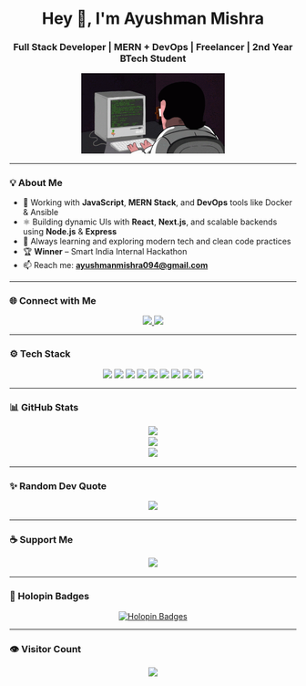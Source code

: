 <h1 align="center">Hey 👋, I'm Ayushman Mishra</h1>
<h3 align="center">Full Stack Developer | MERN + DevOps | Freelancer | 2nd Year BTech Student</h3>

<p align="center">
  <img src="https://github.com/Ayushman88/Ayushman88/blob/main/1_um19N_oeTKlmrHMov0O5bA.gif" alt="Ayushman Mishra" width="50%" />
</p>

---

### 💡 About Me
- 🚀 Working with **JavaScript**, **MERN Stack**, and **DevOps** tools like Docker & Ansible  
- ⚛️ Building dynamic UIs with **React**, **Next.js**, and scalable backends using **Node.js** & **Express**  
- 🧠 Always learning and exploring modern tech and clean code practices  
- 🏆 **Winner** – Smart India Internal Hackathon  
- 📫 Reach me: **ayushmanmishra094@gmail.com**

---

### 🌐 Connect with Me
<p align="center">
  <a href="https://linkedin.com/in/ayushman-mishra">
    <img src="https://img.shields.io/badge/LinkedIn-%230077B5.svg?style=for-the-badge&logo=linkedin&logoColor=white" />
  </a>
  <a href="https://instagram.com/____ayushman___">
    <img src="https://img.shields.io/badge/Instagram-%23E4405F.svg?style=for-the-badge&logo=instagram&logoColor=white" />
  </a>
</p>

---

### ⚙️ Tech Stack
<p align="center">
  <img src="https://img.shields.io/badge/JavaScript-%23323330.svg?style=flat&logo=javascript&logoColor=%23F7DF1E" />
  <img src="https://img.shields.io/badge/React-%2320232a.svg?style=flat&logo=react&logoColor=%2361DAFB" />
  <img src="https://img.shields.io/badge/Next.js-black?style=flat&logo=next.js&logoColor=white" />
  <img src="https://img.shields.io/badge/Node.js-339933?style=flat&logo=nodedotjs&logoColor=white" />
  <img src="https://img.shields.io/badge/Express.js-%23404d59.svg?style=flat&logo=express&logoColor=white" />
  <img src="https://img.shields.io/badge/MongoDB-%2347A248.svg?style=flat&logo=mongodb&logoColor=white" />
  <img src="https://img.shields.io/badge/Docker-%230db7ed.svg?style=flat&logo=docker&logoColor=white" />
  <img src="https://img.shields.io/badge/Ansible-%231C1C1C.svg?style=flat&logo=ansible&logoColor=white" />
  <img src="https://img.shields.io/badge/Postman-FF6C37?style=flat&logo=postman&logoColor=white" />
</p>

---

### 📊 GitHub Stats
<p align="center">
  <img src="https://github-readme-stats.vercel.app/api?username=Ayushman88&theme=transparent&hide_border=true&show_icons=true" />
  <br />
  <img src="https://github-readme-streak-stats.herokuapp.com?user=Ayushman88&theme=transparent&hide_border=true" />
  <br />
  <img src="https://github-readme-stats.vercel.app/api/top-langs/?username=Ayushman88&layout=compact&hide_border=true&theme=transparent" />
</p>

---

### ✨ Random Dev Quote
<p align="center">
  <img src="https://quotes-github-readme.vercel.app/api?type=horizontal&theme=tokyonight" />
</p>

---

### ☕ Support Me
<p align="center">
  <a href="https://buymeacoffee.com/ayushmanmishra">
    <img src="https://img.shields.io/badge/Buy%20me%20a%20coffee-ffdd00?style=flat&logo=buy-me-a-coffee&logoColor=black" />
  </a>
</p>

---

### 🧩 Holopin Badges
<p align="center">
  <a href="https://holopin.io/@ayushman88">
    <img src="https://holopin.me/ayushman88" alt="Holopin Badges" />
  </a>
</p>

---

### 👁️ Visitor Count
<p align="center">
  <img src="https://visitcount.itsvg.in/api?id=Ayushman88&icon=0&color=0" />
</p>
